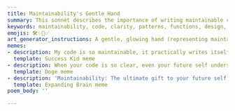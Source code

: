 ```yaml
---
title: Maintainability's Gentle Hand
summary: This sonnet describes the importance of writing maintainable code, emphasizing clarity, clear patterns, and well-defined functions to ease future changes and ensure a strong, enduring codebase.
keywords: maintainability, code, clarity, patterns, functions, design, future, burden, shortcuts, quality, progression, codebase
emojis: 🛠️✨📜✅
art_generator_instructions: A gentle, glowing hand (representing maintainability) is guiding lines of code that are clear, well-structured, and easily navigable. Tangled, chaotic lines of "unmaintainable" code are seen dissolving in the background. The overall feeling should be one of peaceful order, effortless understanding, and the long-term benefits of thoughtful design.
memes:
- description: My code is so maintainable, it practically writes itself.
  template: Success Kid meme
- description: When your code is so clear, even your future self understands it.
  template: Doge meme
- description: 'Maintainability: The ultimate gift to your future self.'
  template: Expanding Brain meme
poem_body: ''

---
```

